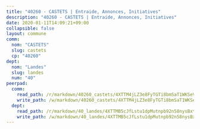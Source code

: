 ```yaml
---
title: "40260 - CASTETS | Entraide, Annonces, Initiatives"
description: "40260 - CASTETS | Entraide, Annonces, Initiatives"
date: 2020-01-11T14:09:21+09:00
collapsible: false
layout: commune
comm:
  nom: "CASTETS"
  slug: castets
  cp: "40260"
dept:
  nom: "Landes"
  slug: landes
  num: "40"
peerpad:
  comm:
    read_path: /r/markdown/40260_castets/4XTTM4jLZ3e8FyTGTi8bmSaT1WKSeVeVjEYgQbRaxoi62h1vo
    write_path: /w/markdown/40260_castets/4XTTM4jLZ3e8FyTGTi8bmSaT1WKSeVeVjEYgQbRaxoi62h1vo-K3TgUN6bcFdeA3qkpHVYDgFEgq3xJFtm69o1cxEgn7hEeXm96tggHFP9MPjvgYH1a6wwQFaasd1A8Q5TNcfkseoPRUrY5pJ2gtwHqiC8Fq6ZSXe7p5prJG5CWRNUPFAwyXJoZ1Dh
  dept:
    read_path: /r/markdown/40_landes/4XTTMB5cJfLstu1dpMutnpb92n58nysBxt2LvNHp8iFa2he7h
    write_path: /w/markdown/40_landes/4XTTMB5cJfLstu1dpMutnpb92n58nysBxt2LvNHp8iFa2he7h-K3TgUvrqNj5GqBsxRXbDQxXTucun7uHSVZWT5C8CgQNaESTTE4cfR63JCubPGiKkKruc9dwpRJsb8aWPbJoGCdC5JVr33cPSqpb1rkjpoPrBPEdrj3zMya2yHWSYgr5GG1nyDstK
---
```


